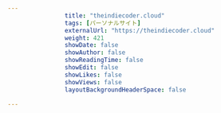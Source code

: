 ---
                title: "theindiecoder.cloud"
                tags: [パーソナルサイト]
                externalUrl: "https://theindiecoder.cloud"
                weight: 421
                showDate: false
                showAuthor: false
                showReadingTime: false
                showEdit: false
                showLikes: false
                showViews: false
                layoutBackgroundHeaderSpace: false
                ---

